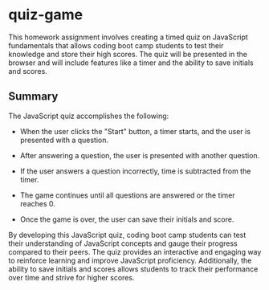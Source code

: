# quiz-game

This homework assignment involves creating a timed quiz on JavaScript fundamentals that allows coding boot camp students to test their knowledge and store their high scores. The quiz will be presented in the browser and will include features like a timer and the ability to save initials and scores.

## Summary

The JavaScript quiz accomplishes the following:

- When the user clicks the "Start" button, a timer starts, and the user is presented with a question.

- After answering a question, the user is presented with another question.

- If the user answers a question incorrectly, time is subtracted from the timer.

- The game continues until all questions are answered or the timer reaches 0.

- Once the game is over, the user can save their initials and score.

By developing this JavaScript quiz, coding boot camp students can test their understanding of JavaScript concepts and gauge their progress compared to their peers. The quiz provides an interactive and engaging way to reinforce learning and improve JavaScript proficiency. Additionally, the ability to save initials and scores allows students to track their performance over time and strive for higher scores.

